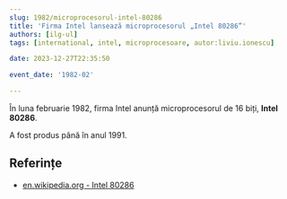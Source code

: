 ```yaml
---
slug: 1982/microprocesorul-intel-80286
title: 'Firma Intel lansează microprocesorul „Intel 80286”'
authors: [ilg-ul]
tags: [international, intel, microprocesoare, autor:liviu.ionescu]

date: 2023-12-27T22:35:50

event_date: '1982-02'

---
```


În luna februarie 1982, firma Intel anunță microprocesorul de 16 biți, **Intel 80286**.

<!-- truncate -->

A fost produs până în anul 1991.

## Referințe

- [en.wikipedia.org - Intel 80286](https://en.wikipedia.org/wiki/Intel_80286)
